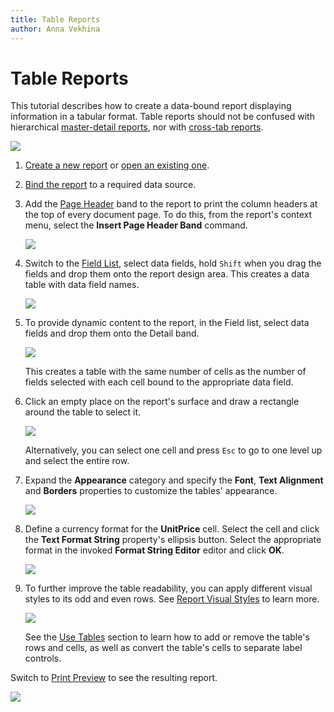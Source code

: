 ```yaml
---
title: Table Reports
author: Anna Vekhina
---
```

# Table Reports

This tutorial describes how to create a data-bound report displaying information in a tabular format. Table reports should not be confused with hierarchical [master-detail reports](master-detail-reports-with-detail-report-bands.md), nor with [cross-tab reports](cross-tab-reports.md).

![](../../../images/eurd-web-table-report-result.png)

1. [Create a new report](../add-new-reports.md) or [open an existing one](../open-reports.md).

2. [Bind the report](../bind-to-data.md) to a required data source.

3. Add the [Page Header](../introduction-to-banded-reports.md) band to the report to print the column headers at the top of every document page. To do this, from the report's context menu, select the **Insert Page Header Band** command.

    ![](../../../images/eurd-web-table-report-insert-page-header.png)

4. Switch to the [Field List](../report-designer-tools/ui-panels/field-list.md), select data fields, hold `Shift` when you drag the fields and drop them onto the report design area. This creates a data table with data field names.

    ![](../../../images/eurd-web-table-report-add-static-captions.png)

5. To provide dynamic content to the report, in the Field list, select data fields and drop them onto the Detail band.

    ![](../../../images/eurd-web-table-report-add-dynamic-content.png)

    This creates a table with the same number of cells as the number of fields selected with each cell bound to the appropriate data field.

6. Click an empty place on the report's surface and draw a rectangle around the table to select it. 

    ![](../../../images/eurd-web-table-report-select-both-tables.png)

    Alternatively, you can select one cell and press `Esc` to go to one level up and select the entire row.

7. Expand the **Appearance** category and specify the **Font**, **Text Alignment** and **Borders** properties to customize the tables' appearance.

    ![](../../../images/eurd-web-table-report-set-up-appearance.png)

8. Define a currency format for the **UnitPrice** cell. Select the cell and click the **Text Format String** property's ellipsis button. Select the appropriate format in the invoked **Format String Editor** editor and click **OK**.

    ![](../../../images/eurd-web-table-report-format-string.png)

9.  To further improve the table readability, you can apply different visual styles to its odd and even rows. See [Report Visual Styles](../customize-appearance/report-visual-styles.md) to learn more. 

    ![](../../../images/eurd-web-table-report-odd-even-styles.png)
	
	See the [Use Tables](../use-report-elements/use-tables.md) section to learn how to add or remove the table's rows and cells, as well as convert the table's cells to separate label controls.

Switch to [Print Preview](../preview-print-and-export-reports.md) to see the resulting report.

![](../../../images/eurd-web-table-report-result.png)